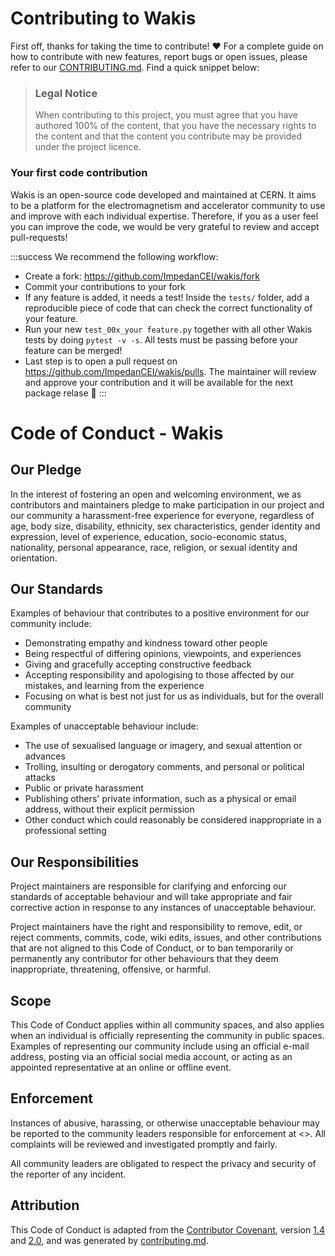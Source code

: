 # Contributing to Wakis

First off, thanks for taking the time to contribute! ❤️ For a complete guide on how to contribute with new features, report bugs or open issues, please refer to our [CONTRIBUTING.md](https://github.com/ImpedanCEI/wakis/blob/main/CONTRIBUTING.md). Find a quick snippet below:

> ### Legal Notice <!-- omit in toc -->
> When contributing to this project, you must agree that you have authored 100% of the content, that you have the necessary rights to the content and that the content you contribute may be provided under the project licence.

### Your first code contribution
Wakis is an open-source code developed and maintained at CERN. It aims to be a platform for the electromagnetism and accelerator community to use and improve with each individual expertise. Therefore, if you as a user feel you can improve the code, we would be very grateful to review and accept pull-requests!

:::success
We recommend the following workflow:
* Create a fork: https://github.com/ImpedanCEI/wakis/fork 
* Commit your contributions to your fork
* If any feature is added, it needs a test! Inside the `tests/` folder, add a reproducible piece of code that can check the correct functionality of your feature. 
* Run your new `test_00x_your feature.py` together with all other Wakis tests by doing `pytest -v -s`. All tests must be passing before your feature can be merged!
* Last step is to open a pull request on https://github.com/ImpedanCEI/wakis/pulls. The maintainer will review and approve your contribution and it will be available for the next package relase 🎉
:::

# Code of Conduct - Wakis

## Our Pledge

In the interest of fostering an open and welcoming environment, we as
contributors and maintainers pledge to make participation in our project and
our community a harassment-free experience for everyone, regardless of age, body
size, disability, ethnicity, sex characteristics, gender identity and expression,
level of experience, education, socio-economic status, nationality, personal
appearance, race, religion, or sexual identity and orientation.

## Our Standards

Examples of behaviour that contributes to a positive environment for our
community include:

* Demonstrating empathy and kindness toward other people
* Being respectful of differing opinions, viewpoints, and experiences
* Giving and gracefully accepting constructive feedback
* Accepting responsibility and apologising to those affected by our mistakes,
  and learning from the experience
* Focusing on what is best not just for us as individuals, but for the
  overall community

Examples of unacceptable behaviour include:

* The use of sexualised language or imagery, and sexual attention or advances
* Trolling, insulting or derogatory comments, and personal or political attacks
* Public or private harassment
* Publishing others' private information, such as a physical or email
  address, without their explicit permission
* Other conduct which could reasonably be considered inappropriate in a
  professional setting

## Our Responsibilities

Project maintainers are responsible for clarifying and enforcing our standards of
acceptable behaviour and will take appropriate and fair corrective action in
response to any instances of unacceptable behaviour.

Project maintainers have the right and responsibility to remove, edit, or reject
comments, commits, code, wiki edits, issues, and other contributions that are
not aligned to this Code of Conduct, or to ban
temporarily or permanently any contributor for other behaviours that they deem
inappropriate, threatening, offensive, or harmful.

## Scope

This Code of Conduct applies within all community spaces, and also applies when
an individual is officially representing the community in public spaces.
Examples of representing our community include using an official e-mail address,
posting via an official social media account, or acting as an appointed
representative at an online or offline event.

## Enforcement

Instances of abusive, harassing, or otherwise unacceptable behaviour may be
reported to the community leaders responsible for enforcement at <>.
All complaints will be reviewed and investigated promptly and fairly.

All community leaders are obligated to respect the privacy and security of the
reporter of any incident.

## Attribution

This Code of Conduct is adapted from the [Contributor Covenant](https://contributor-covenant.org/), version
[1.4](https://www.contributor-covenant.org/version/1/4/code-of-conduct/code_of_conduct.md) and
[2.0](https://www.contributor-covenant.org/version/2/0/code_of_conduct/code_of_conduct.md),
and was generated by [contributing.md](https://contributing.md/generator).
